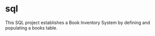 # sql
This SQL project establishes a Book Inventory System by defining and populating a books table.
